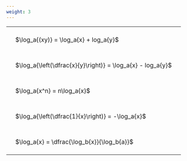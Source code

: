 ```yaml
---
weight: 3
---
```


<style type="text/css">
#T_94bfa th.col_heading {
  text-align: left;
  font-size: 1em;
}
#T_94bfa td {
  text-align: left;
  font-size: 1em;
  padding: 1.5em;
}
</style>
<table id="T_94bfa">
  <thead>
  </thead>
  <tbody>
    <tr>
      <td id="T_94bfa_row0_col0" class="data row0 col0" >$\log_a{(xy)} = \log_a{x} + log_a{y}$</td>
    </tr>
    <tr>
      <td id="T_94bfa_row1_col0" class="data row1 col0" >$\log_a{\left(\dfrac{x}{y}\right)} = \log_a{x} - log_a{y}$</td>
    </tr>
    <tr>
      <td id="T_94bfa_row2_col0" class="data row2 col0" >$\log_a{x^n} = n\log_a{x}$</td>
    </tr>
    <tr>
      <td id="T_94bfa_row3_col0" class="data row3 col0" >$\log_a{\left(\dfrac{1}{x}\right)} = -\log_a{x}$</td>
    </tr>
    <tr>
      <td id="T_94bfa_row4_col0" class="data row4 col0" >$\log_a{x} = \dfrac{\log_b{x}}{\log_b{a}}$</td>
    </tr>
  </tbody>
</table>
